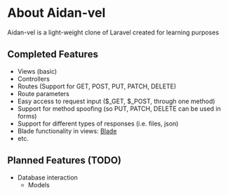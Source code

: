 # About Aidan-vel

Aidan-vel is a light-weight clone of Laravel created for learning purposes

## Completed Features

* Views (basic)
* Controllers
* Routes (Support for GET, POST, PUT, PATCH, DELETE)
* Route parameters
* Easy access to request input ($_GET, $_POST, through one method)
* Support for method spoofing (so PUT, PATCH, DELETE can be used in forms)
* Support for different types of responses (i.e. files, json)
* Blade functionality in views: [Blade](https://github.com/jenssegers/blade)
* etc.

## Planned Features (TODO)

* Database interaction
    * Models
